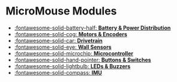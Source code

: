 # MicroMouse Modules

<div class="grid cards" markdown>

- [:fontawesome-solid-battery-half: __Battery & Power Distribution__](battery-and-power-distribution.md)
- [:fontawesome-solid-cog: __Motors & Encoders__](motors-and-encoders.md)
- [:fontawesome-solid-car: __Drivetrain__](drivetrain.md)
- [:fontawesome-solid-eye: __Wall Sensors__](wall-sensors.md)
- [:fontawesome-solid-microchip: __Microcontroller__](microcontroller.md)
- [:fontawesome-solid-hand-pointer: __Buttons & Switches__](buttons-and-switches.md)
- [:fontawesome-solid-lightbulb: __LEDs & Buzzers__](leds-and-buzzers.md)
- [:fontawesome-solid-compass: __IMU__](imu.md)

</div>
